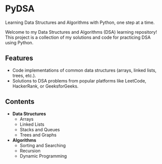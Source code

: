 # PyDSA
Learning Data Structures and Algorithms with Python, one step at a time.

Welcome to my Data Structures and Algorithms (DSA) learning repository! 
This project is a collection of my solutions and code for practicing DSA using Python. 
## Features
- Code implementations of common data structures (arrays, linked lists, trees, etc.).
- Solutions to DSA problems from popular platforms like LeetCode, HackerRank, or GeeksforGeeks.

## Contents
- **Data Structures**
  - Arrays
  - Linked Lists
  - Stacks and Queues
  - Trees and Graphs
- **Algorithms**
  - Sorting and Searching
  - Recursion
  - Dynamic Programming


